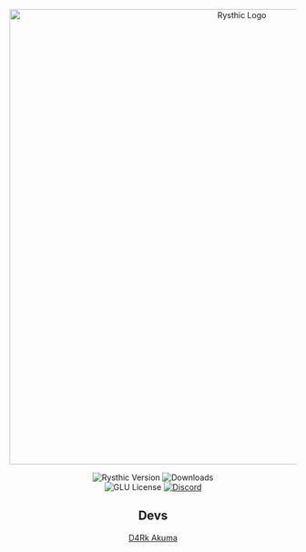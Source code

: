 <div align="center">

  <p>
    <img width="800" src="https://media.discordapp.net/attachments/940045428039254068/945086031420600320/3f3a2d6cb639b81576a96e86ff3d5dd1-removebg-preview.png" alt="Rysthic Logo">
  </p>

  <p>
    <img src="https://img.shields.io/badge/RYS-v1.0.1-blueviolet" alt="Rysthic Version">
    <img src="https://img.shields.io/github/downloads/rysthicmc/RYS-Public/total?color=blueviolet&label=Downloads&logo=github" alt="Downloads">
    <br>
    <img src="https://img.shields.io/github/license/rysthicmc/RYS-Public?color=blueviolet&label=License&logo=github" alt="GLU License">
    <a href="https://discord.gg/nSKNhuPsh9"><img src="https://img.shields.io/discord/940045427561087057?color=blueviolet&label=Rysthic&logo=discord&logoColor=white" alt="Discord"></a>
  </p>

## Devs

  [D4Rk Akuma](https://twitter.com/akuma_d4rk)
